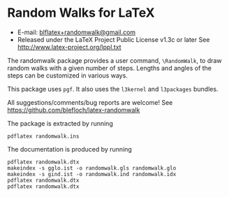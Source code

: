 Random Walks for LaTeX
=================================
* E-mail: blflatex+randomwalk@gmail.com
* Released under the LaTeX Project Public License v1.3c or later
  See http://www.latex-project.org/lppl.txt

The randomwalk package provides a user command, `\RandomWalk`, to draw
random walks with a given number of steps.  Lengths and angles of the
steps can be customized in various ways.

This package uses `pgf`.  It also uses the `l3kernel` and `l3packages`
bundles.


All suggestions/comments/bug reports are welcome!
See https://github.com/blefloch/latex-randomwalk


The package is extracted by running

    pdflatex randomwalk.ins

The documentation is produced by running

    pdflatex randomwalk.dtx
    makeindex -s gglo.ist -o randomwalk.gls randomwalk.glo
    makeindex -s gind.ist -o randomwalk.ind randomwalk.idx
    pdflatex randomwalk.dtx
    pdflatex randomwalk.dtx



